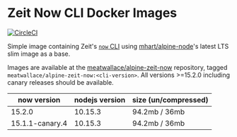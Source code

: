 # Zeit Now CLI Docker Images

[![CircleCI](https://circleci.com/gh/meatwallace/alpine-zeit-now.svg?style=svg)](https://circleci.com/gh/meatwallace/alpine-zeit-now)

Simple image containing Zeit's [`now` CLI](https://github.com/zeit/now-cli)
using [mhart/alpine-node](https://github.com/mhart/alpine-node)'s latest LTS
slim image as a base.

Images are available at the
[meatwallace/alpine-zeit-now](https://hub.docker.com/r/meatwallace/alpine-zeit-now)
repository, tagged `meatwallace/alpine-zeit-now:<cli-version>`. All versions
\>=15.2.0 including canary releases should be available.

| now version     | nodejs version | size (un/compressed) |
|-----------------|----------------|----------------------|
| 15.2.0          | 10.15.3        | 94.2mb / 36mb        |
| 15.1.1-canary.4 | 10.15.3        | 94.2mb / 36mb        |


